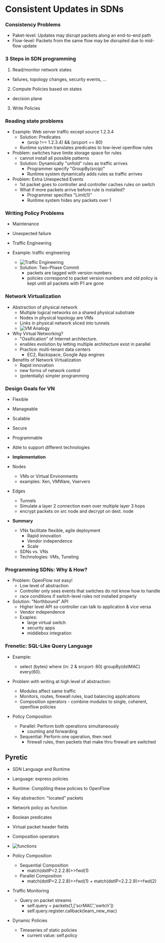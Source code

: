 # Consistent Updates in SDNs

### Consistency Problems
* Paket-level: Updates may disrupt packets along an end-to-end path
* Flow-level: Packets from the same flow may be disrupted due to mid-flow update

### 3 Steps in SDN programming
1. Read/monitor network states
  * failures, topology changes, security events, ...
2. Compute Policies based on states
  * decision plane
3. Write Policies

### Reading state problems
* Example: Web server traffic except source 1.2.3.4
  * Solution: Predicates
    * (srcip !== 1.2.3.4) && (srcport == 80)
  * Runtime system translates predicates to low-level openflow rules
* Problem: switches have limite storage space for rules
  * cannot install all possible patterns
  * Solution: Dynamically "unfold" rules as traffic arrives
    * Programmer specify "GroupBy(srcip)"
    * Runtime system dynamically adds rules as traffic arrives
* Problem: Extra Unexpected Events
  * 1st packet goes to controller and controller caches rules on switch
  * What if more packets arrive before rule is installed?
    * Programmer specifies "Limit(1)"
    * Runtime system hides any packets over 1

### Writing Policy Problems
* Maintenance
* Unexpected failure
* Traffic Engineering

* Example: traffic engineering
  * ![Traffic Engineering](images/trafficengineering.png)
  * Solution: Two-Phase Commit
    * packets are tagged with version numbers
    * policies correspond to packet version numbers and old policy is kept until all packets with P1 are gone

### Network Virtualization 
* Abstraction of physical network
  * Multiple logical networks on a shared physical substrate
  * Nodes in physical topology are VMs
  * Links in physical network sliced into tunnels
  * ![VM Analogy](images/vmanalogy.png)
* Why Virtual Networking?
  * "Ossification" of Internet architecture.
  * enables evolution by letting multiple architecture exist in parallel
  * Practice: multi-tenant data centers
    * EC2, Rackspace, Google App engines
* Benefits of Network Virtualization
  * Rapid innovation
  * new forms of network control
  * (potentially) simpler programming

### Design Goals for VN
* Flexible
* Manageable
* Scalable
* Secure
* Programmable
* Able to support different technologies

* **Implementation**
* Nodes
  * VMs or Virtual Environments
  * examples: Xen, VMWare, Vservers
* Edges
  * Tunnels
  * Simulate a layer 2 connection even over multiple layer 3 hops
  * encrypt packets on src node and decrypt on dest. node

* **Summary**
  * VNs facilitate flexible, agile deployment
    * Rapid innovation
    * Vendor independence
    * Scale
  * SDNs vs. VNs
  * Technologies: VMs, Tuneling

### Programming SDNs: Why & How?
* Problem: OpenFlow not easy!
  * Low level of abstraction
  * Controller only sees events that switches do not know how to handle
  * race conditions if switch-level rules not installed properly
* Solution: "Northbound" API
  * Higher level API so controller can talk to application & vice versa
  * Vendor independence
  * Exaples: 
    * large virtual switch
    * security apps
    * middlebox integration

### Frenetic: SQL-Like Query Language
* Example:
  * select (bytes)
      where (in: 2 & srcport: 80)
      groupBy(dstMAC)
      every(60).

* Problem with writing at high level of abstraction:
  * Modules affect same traffic
  * Monitors, routes, firewall rules, load balancing applications
  * Composition operators - combine modules to single, coherent, openflow policies

* Policy Composition
  * Parallel: Perform both operations simultaneously
    * counting and forwarding
  * Sequential: Perform one operation, then next
    * firewall rules, then packets that make thru firewall are switched

## Pyretic
* SDN Language and Runtime
* Language: express policies
* Runtime: Compliling these policies to OpenFlow
* Key abstraction: "located" packets
* Network policy as function
* Boolean predicates
* Virtual packet header fields
* Composition operators
* ![functions](images/pyreticfunctions.png)

* Policy Composition
  * Sequential Composition
    * match(dstIP=2.2.2.8)>>fwd(1)
  * Parallel Composition
    * match(dstIP=2.2.2.8)>>fwd(1) + match(dstIP=2.2.2.9)>>fwd(2)

* Traffic Monitoring
  * Query on packet streams
    * self.query = packets(1,['scrMAC','switch'])
    * self.query.register.callback(learn\_new\_mac)

* Dynamic Policies
  * Timeseries of static policies
    * current value: self.policy

